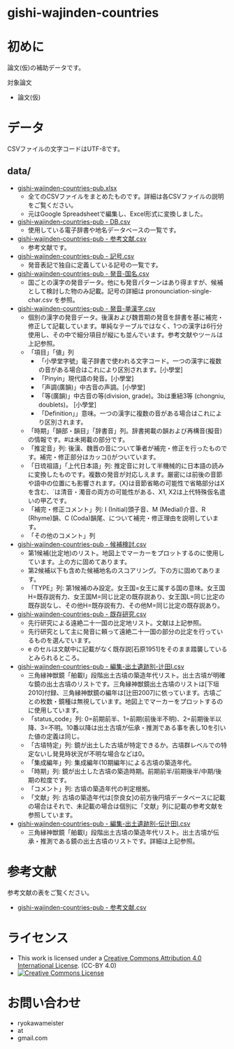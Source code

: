 # gishi-wajinden-countries

# 初めに
論文(仮)の補助データです。

対象論文
- 論文(仮)

# データ
CSVファイルの文字コードはUTF-8です。
## data/
- [gishi-wajinden-countries-pub.xlsx](data/gishi-wajinden-countries-pub.xlsx)
  - 全てのCSVファイルをまとめたものです。詳細は各CSVファイルの説明をご覧ください。
  - 元はGoogle Spreadsheetで編集し、Excel形式に変換しました。
- [gishi-wajinden-countries-pub - DB.csv](data/gishi-wajinden-countries-pub%20-%20DB.csv)
  - 使用している電子辞書や地名データベースの一覧です。
- [gishi-wajinden-countries-pub - 参考文献.csv](data/gishi-wajinden-countries-pub%20-%20%E5%8F%82%E8%80%83%E6%96%87%E7%8C%AE.csv)
  - 参考文献です。
- [gishi-wajinden-countries-pub - 記号.csv](data/gishi-wajinden-countries-pub%20-%20%E8%A8%98%E5%8F%B7.csv)
  - 発音表記で独自に定義している記号の一覧です。
- [gishi-wajinden-countries-pub - 発音-国名.csv](data/gishi-wajinden-countries-pub%20-%20%E7%99%BA%E9%9F%B3-%E5%9B%BD%E5%90%8D.csv)
  - 国ごとの漢字の発音データ。他にも発音パターンはあり得ますが、候補として検討した物のみ記載。記号の詳細は pronounciation-single-char.csv を参照。
- [gishi-wajinden-countries-pub - 発音-単漢字.csv](data/gishi-wajinden-countries-pub%20-%20%E7%99%BA%E9%9F%B3-%E5%8D%98%E6%BC%A2%E5%AD%97.csv)
  - 個別の漢字の発音データ。後漢および魏晋期の発音を辞書を基に補完・修正して記載しています。単純なテーブルではなく、1つの漢字は6行分使用し、その中で細分項目が縦にも並んでいます。参考文献やツールは上記参照。
  - 「項目」「値」列
    - 「小學堂字號」電子辞書で使われる文字コード。一つの漢字に複数の音がある場合はこれにより区別されます。[小學堂]
    - 「Pinyin」現代語の発音。[小學堂]
    - 「声調(廣韻)」中古音の声調。[小學堂]
    - 「等(廣韻)」中古音の等(division, grade)。3bは重紐3等 (chongniu, doublets)。 [小學堂]
    - 「Definition」」意味。一つの漢字に複数の音がある場合はこれにより区別されます。
  - 「時期」「韻部・韻目」「辞書音」列。辞書掲載の韻および再構音(擬音)の情報です。#は未掲載の部分です。
  - 「推定音」列: 後漢、魏晋の音について筆者が補完・修正を行ったものです。補完・修正部分はカッコ()がついています。
  - 「日琉祖語」「上代日本語」列: 推定音に対して半機械的に日本語の読みに変換したものです。複数の発音が対応しえます。厳密には前後の音節や語中の位置にも影響されます。{X}は音節省略の可能性で省略部分はXを含む、`は清音・濁音の両方の可能性がある、X1, X2は上代特殊仮名遣いの甲乙です。
  - 「補完・修正コメント」列: I (Initial)頭子音、M (Medial)介音、R (Rhyme)韻、C (Coda)韻尾、について補完・修正理由を説明しています。
  -	「その他のコメント」列
- [gishi-wajinden-countries-pub - 候補検討.csv](data/gishi-wajinden-countries-pub%20-%20%E5%80%99%E8%A3%9C%E6%A4%9C%E8%A8%8E.csv)
  - 第1候補(比定地)のリスト。地図上でマーカーをプロットするのに使用しています。上の方に固めてあります。
  - 第2候補以下も含めた候補地名のスコアリング。下の方に固めてあります。
  - 「TYPE」列: 第1候補のみ設定。女王国=女王に属する国の意味。女王国H=既存説有力、女王国M=同じ比定の既存説あり、女王国L=同じ比定の既存説なし、その他H=既存説有力、その他M=同じ比定の既存説あり。
- [gishi-wajinden-countries-pub - 既存研究.csv](data/gishi-wajinden-countries-pub%20-%20%E6%97%A2%E5%AD%98%E7%A0%94%E7%A9%B6.csv)
  - 先行研究による遠絶二十一国の比定地リスト。文献は上記参照。
  - 先行研究として主に発音に頼って遠絶二十一国の部分の比定を行っているものを選んでいます。
  - e のセルは文献中に記載がなく既存説[石原1951]をそのまま踏襲しているとみられるところ。
- [gishi-wajinden-countries-pub - 編集-出土遺跡別-辻田I.csv](data/gishi-wajinden-countries-pub%20-%20%E7%B7%A8%E9%9B%86-%E5%87%BA%E5%9C%9F%E9%81%BA%E8%B7%A1%E5%88%A5-%E8%BE%BB%E7%94%B0I.csv)
  - 三角縁神獣鏡「舶載I」段階出土古墳の築造年代リスト。出土古墳が明確な鏡の出土古墳のリストです。三角縁神獣鏡出土古墳のリストは[下垣2010]付録、三角縁神獣鏡の編年は[辻田2007]に依っています。古墳ごとの枚数・鏡種は無視しています。地図上でマーカーをプロットするのに使用しています。
  - 「status_code」列: 0=前期前半、1=前期(前後半不明)、2=前期後半以降、3=不明。10番以降は出土古墳が伝承・推測である事を表し10を引いた値の定義は同じ。
  - 「古墳特定」列: 鏡が出土した古墳が特定できるか。古墳群レベルでの特定ないし発見時状況が不明な場合などは0。
  - 「集成編年」列: 集成編年(10期編年)による古墳の築造年代。
  - 「時期」列: 鏡が出土した古墳の築造時期。前期前半/前期後半/中期/後期の粒度です。
  - 「コメント」列: 古墳の築造年代の判定根拠。
  - 「文献」列: 古墳の築造年代は[奈良女]の前方後円墳データベースに記載の場合はそれで、未記載の場合は個別に「文献」列に記載の参考文献を参照しています。
- [gishi-wajinden-countries-pub - 編集-出土遺跡別-伝辻田I.csv](data/gishi-wajinden-countries-pub%20-%20%E7%B7%A8%E9%9B%86-%E5%87%BA%E5%9C%9F%E9%81%BA%E8%B7%A1%E5%88%A5-%E4%BC%9D%E8%BE%BB%E7%94%B0I.csv)
  - 三角縁神獣鏡「舶載I」段階出土古墳の築造年代リスト。出土古墳が伝承・推測である鏡の出土古墳のリストです。詳細は上記参照。

# 参考文献
参考文献の表をご覧ください。
- [gishi-wajinden-countries-pub - 参考文献.csv](data/gishi-wajinden-countries-pub%20-%20%E5%8F%82%E8%80%83%E6%96%87%E7%8C%AE.csv)



# ライセンス

- This work is licensed under a <a rel="license" href="http://creativecommons.org/licenses/by/4.0/">Creative Commons Attribution 4.0 International License</a>. (CC-BY 4.0)
- <a rel="license" href="http://creativecommons.org/licenses/by/4.0/"><img alt="Creative Commons License" style="border-width:0" src="https://i.creativecommons.org/l/by/4.0/88x31.png" /></a>

# お問い合わせ
- ryokawameister
- at
- gmail.com

